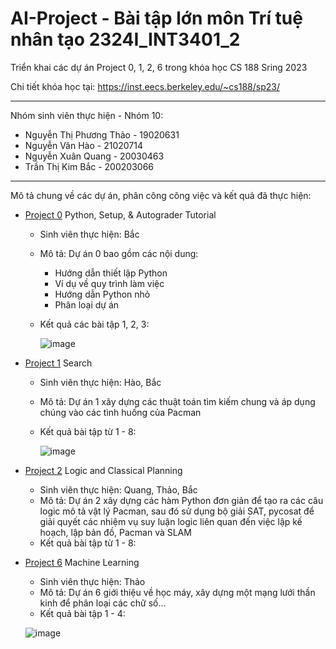 # AI-Project - Bài tập lớn môn Trí tuệ nhân tạo 2324I_INT3401_2
Triển khai các dự án Project 0, 1, 2, 6 trong khóa học CS 188 Sring 2023

Chi tiết khóa học tại: https://inst.eecs.berkeley.edu/~cs188/sp23/


-------
Nhóm sinh viên thực hiện - Nhóm 10:
- Nguyễn Thị Phương Thảo - 19020631
- Nguyễn Văn Hào - 21020714
- Nguyễn Xuân Quang - 20030463
- Trần Thị Kim Bắc - 200203066

--------
Mô tả chung về các dự án, phân công công việc và kết quả đã thực hiện:
- [Project 0](https://inst.eecs.berkeley.edu/~cs188/sp23/projects/proj0/) Python, Setup, & Autograder Tutorial
  - Sinh viên thực hiện: Bắc
  - Mô tả:
    Dự án 0 bao gồm các nội dung:
    - Hướng dẫn thiết lập Python
    - Ví dụ về quy trình làm việc
    - Hướng dẫn Python nhỏ
    - Phân loại dự án
  - Kết quả các bài tập 1, 2, 3:
    
    ![image](https://github.com/kimbactran/AI-Project/assets/83815342/8cc9706d-bb3e-4ecd-a059-c09409a489e6)

- [Project 1](https://inst.eecs.berkeley.edu/~cs188/sp23/projects/proj1/) Search
  - Sinh viên thực hiện: Hào, Bắc
  - Mô tả:
    Dự án 1 xây dựng các thuật toán tìm kiếm chung và áp dụng chúng vào các tình huống của Pacman
  - Kết quả bài tập từ 1 - 8:
    
    ![image](https://github.com/kimbactran/AI-Project/assets/83815342/a262a8f4-50f6-4722-8539-248217a9b33d)

- [Project 2](https://inst.eecs.berkeley.edu/~cs188/sp23/projects/proj2/) Logic and Classical Planning
  - Sinh viên thực hiện: Quang, Thảo, Bắc
  - Mô tả: 
    Dự án 2 xây dựng các hàm Python đơn giản để tạo ra các câu logic mô tả vật lý Pacman, sau đó sử dụng bộ giải SAT, pycosat để giải quyết các nhiệm vụ suy luận logic liên quan đến việc lập kế hoạch, lập bản đồ, Pacman và SLAM
  - Kết quả bài tập từ 1 - 8:
- [Project 6](https://inst.eecs.berkeley.edu/~cs188/sp23/projects/proj6) Machine Learning
  - Sinh viên thực hiện: Thảo
  - Mô tả:
    Dự án 6 giới thiệu về học máy, xây dựng một mạng lưới thần kinh để phân loại các chữ số...
  - Kết quả bài tập 1 - 4:
    
  ![image](https://github.com/kimbactran/AI-Project/assets/83815342/88730699-f888-4421-ab4f-eda15a43c5cd)





